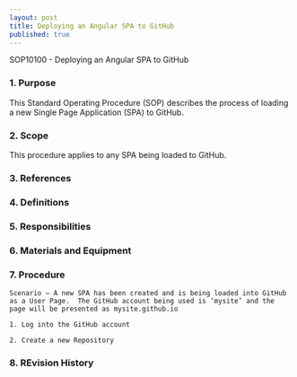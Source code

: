 ```yaml
---
layout: post
title: Deploying an Angular SPA to GitHub
published: true
---
```


SOP10100 - Deploying an Angular SPA to GitHub

### 1. Purpose

This Standard Operating Procedure (SOP) describes the process of loading a new Single Page Application (SPA) to GitHub.

### 2. Scope

This procedure applies to any SPA being loaded to GitHub.

### 3. References

### 4. Definitions

### 5. Responsibilities

### 6. Materials and Equipment

### 7. Procedure

    Scenario – A new SPA has been created and is being loaded into GitHub as a User Page.  The GitHub account being used is ‘mysite’ and the page will be presented as mysite.github.io

    1. Log into the GitHub account

    2. Create a new Repository

### 8. REvision History


